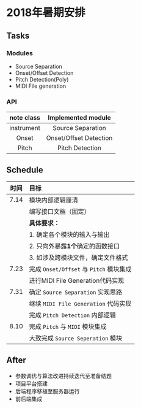 # 2018年暑期安排  

## Tasks  
### Modules  
- Source Separation  
- Onset/Offset Detection  
- Pitch Detection(Poly) 
- MIDI File generation  

### API  

|note class|Implemented module|  
|:---:|:---:|  
|instrument|Source Separation|  
|Onset|Onset/Offset Detection|  
|Pitch|Pitch Detection|  

## Schedule  

|时间|目标| 
|:-:|:-|   
|7.14|模块内部逻辑厘清|  
||编写接口文档（固定）|  
||**具体要求：**|  
||1. 确定各个模块的输入与输出|  
||2. 只向外暴露**1个**确定的函数接口|  
||3. 如涉及跨模块文件，确定文件格式|  
|7.23|完成 `Onset/Offset` 与 `Pitch` 模块集成|  
||进行MIDI File Generation代码实现|  
|7.31|确定 `Source Separation` 实现思路|  
||继续 `MIDI File Generation` 代码实现|  
||完成 `Pitch Detection` 内部逻辑|  
|8.10|完成 `Pitch` 与 `MIDI` 模块集成|  
||大致完成 `Source Seperation` 模块|  

## After  
- 参数调优与算法改进持续迭代至准备结题  
- 项目平台搭建  
- 后端程序移植至服务器运行  
- 前后端集成  
